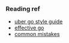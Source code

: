 ### Reading ref

- [uber go style guide](https://github.com/uber-go/guide/blob/master/style.md)
- [effective go](https://go.dev/doc/effective_go)
- [common mistakes](https://go.dev/wiki/CommonMistakes)